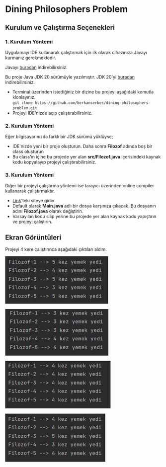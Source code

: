 # Dining Philosophers Problem

## Kurulum ve Çalıştırma Seçenekleri

### 1. Kurulum Yöntemi
Uygulamayı IDE kullanarak çalıştırmak için ilk olarak cihazınıza Javayı kurmanız gerekmektedir.

Javayı [buradan](https://www.java.com/en/download/) indirebilirsiniz.

Bu proje Java JDK 20 sürümüyle yazılmıştır. JDK 20'yi  [buradan](https://www.oracle.com/java/technologies/downloads/#jdk20-windows) indirebilirsiniz.

* Terminal üzerinden istediğiniz bir dizine bu projeyi aşağıdaki komutla klonlayınız. <br>
`git clone https://github.com/berkanserbes/dining-philosophers-problem.git`
* Projeyi IDE'nizde açıp çalıştırabilirsiniz.

### 2. Kurulum Yöntemi
Eğer bilgisayarınızda farklı bir JDK sürümü yüklüyse;
* IDE'nizde yeni bir proje oluşturun. Daha sonra **Filozof** adında boş bir class oluşturun
* Bu class'ın içine bu projede yer alan **src/Filozof.java** içerisindeki kaynak kodu kopyalayıp projeyi çalıştırabilirsiniz.

### 3. Kurulum Yöntemi
Diğer bir projeyi çalıştırma yöntemi ise tarayıcı üzerinden online compiler kullanarak çalıştırmaktır.

* [Link](https://www.onlinegdb.com/online_java_compiler#)'teki siteye gidin.
* Default olarak **Main.java** adlı bir dosya karşınıza çıkacak. Bu dosyanın adını **Filozof.java** olarak değiştirin.
* Varsayılan kodu silip yerine bu projede yer alan kaynak kodu yapıştırın ve projeyi çalıştırın.

## Ekran Görüntüleri

Projeyi 4 kere çalıştırınca aşağıdaki çıktıları aldım.

![output-1](https://raw.githubusercontent.com/berkanserbes/dining-philosophers-problem/main/output-ss/Output1.PNG)

![output-2](https://raw.githubusercontent.com/berkanserbes/dining-philosophers-problem/main/output-ss/Output2.PNG)

![output-3](https://raw.githubusercontent.com/berkanserbes/dining-philosophers-problem/main/output-ss/Output3.PNG)

![output-4](https://raw.githubusercontent.com/berkanserbes/dining-philosophers-problem/main/output-ss/Output4.PNG)
